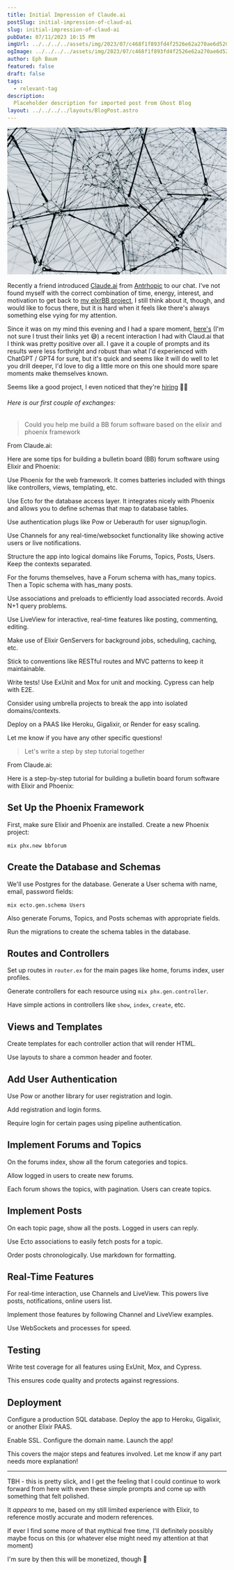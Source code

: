 ```yaml
---
title: Initial Impression of Claude.ai
postSlug: initial-impression-of-claud-ai
slug: initial-impression-of-claud-ai
pubDate: 07/11/2023 10:15 PM
imgUrl: ../../../../assets/img/2023/07/c468f1f893fd4f2526e62a270ae6d520f0745297.jpeg
ogImage: ../../../../assets/img/2023/07/c468f1f893fd4f2526e62a270ae6d520f0745297.jpeg
author: Eph Baum
featured: false
draft: false
tags:
  - relevant-tag
description:
  Placeholder description for imported post from Ghost Blog
layout: ../../../../layouts/BlogPost.astro
---
```


![Featured Image](../../../../assets/img/2023/07/c468f1f893fd4f2526e62a270ae6d520f0745297.jpeg)

Recently a friend introduced [Claude.ai](https://claude.ai/) from [Antrhopic](https://www.anthropic.com/) to our chat. I've not found myself with the correct combination of time, energy, interest, and motivation to get back to [my elxrBB project](https://github.com/ephbaum/elxrBB-tutorial), I still think about it, though, and would like to focus there, but it is hard when it feels like there's always something else vying for my attention.

Since it was on my mind this evening and I had a spare moment, [here's](#) (I'm not sure I trust their links yet 😅) a recent interaction I had with Claud.ai that I think was pretty positive over all. I gave it a couple of prompts and its results were less forthright and robust than what I'd experienced with ChatGPT / GPT4 for sure, but it's quick and seems like it will do well to let you drill deeper, I'd love to dig a little more on this one should more spare moments make themselves known.

Seems like a good project, I even noticed that they're [hiring](https://www.anthropic.com/careers) 🤔😅

###### Here is our first couple of exchanges:

> Could you help me build a BB forum software based on the elixir and phoenix framework

From Claude.ai:

Here are some tips for building a bulletin board (BB) forum software using Elixir and Phoenix:

Use Phoenix for the web framework. It comes batteries included with things like controllers, views, templating, etc.

Use Ecto for the database access layer. It integrates nicely with Phoenix and allows you to define schemas that map to database tables.

Use authentication plugs like Pow or Ueberauth for user signup/login.

Use Channels for any real-time/websocket functionality like showing active users or live notifications.

Structure the app into logical domains like Forums, Topics, Posts, Users. Keep the contexts separated.

For the forums themselves, have a Forum schema with has\_many topics. Then a Topic schema with has\_many posts.

Use associations and preloads to efficiently load associated records. Avoid N+1 query problems.

Use LiveView for interactive, real-time features like posting, commenting, editing.

Make use of Elixir GenServers for background jobs, scheduling, caching, etc.

Stick to conventions like RESTful routes and MVC patterns to keep it maintainable.

Write tests! Use ExUnit and Mox for unit and mocking. Cypress can help with E2E.

Consider using umbrella projects to break the app into isolated domains/contexts.

Deploy on a PAAS like Heroku, Gigalixir, or Render for easy scaling.

Let me know if you have any other specific questions!

> Let's write a step by step tutorial together

From Claude.ai:

Here is a step-by-step tutorial for building a bulletin board forum software with Elixir and Phoenix:

Set Up the Phoenix Framework
----------------------------

First, make sure Elixir and Phoenix are installed. Create a new Phoenix project:

    mix phx.new bbforum

Create the Database and Schemas
-------------------------------

We'll use Postgres for the database. Generate a User schema with name, email, password fields:

    mix ecto.gen.schema Users

Also generate Forums, Topics, and Posts schemas with appropriate fields.

Run the migrations to create the schema tables in the database.

Routes and Controllers
----------------------

Set up routes in `router.ex` for the main pages like home, forums index, user profiles.

Generate controllers for each resource using `mix phx.gen.controller`.

Have simple actions in controllers like `show`, `index`, `create`, etc.

Views and Templates
-------------------

Create templates for each controller action that will render HTML.

Use layouts to share a common header and footer.

Add User Authentication
-----------------------

Use Pow or another library for user registration and login.

Add registration and login forms.

Require login for certain pages using pipeline authentication.

Implement Forums and Topics
---------------------------

On the forums index, show all the forum categories and topics.

Allow logged in users to create new forums.

Each forum shows the topics, with pagination. Users can create topics.

Implement Posts
---------------

On each topic page, show all the posts. Logged in users can reply.

Use Ecto associations to easily fetch posts for a topic.

Order posts chronologically. Use markdown for formatting.

Real-Time Features
------------------

For real-time interaction, use Channels and LiveView. This powers live posts, notifications, online users list.

Implement those features by following Channel and LiveView examples.

Use WebSockets and processes for speed.

Testing
-------

Write test coverage for all features using ExUnit, Mox, and Cypress.

This ensures code quality and protects against regressions.

Deployment
----------

Configure a production SQL database. Deploy the app to Heroku, Gigalixir, or another Elixir PAAS.

Enable SSL. Configure the domain name. Launch the app!

This covers the major steps and features involved. Let me know if any part needs more explanation!

* * *

TBH - this is pretty slick, and I get the feeling that I could continue to work forward from here with even these simple prompts and come up with something that felt polished.

It _appears_ to me, based on my still limited experience with Elixir, to reference mostly accurate and modern references.

If ever I find some more of that mythical free time, I'll definitely possibly maybe focus on this (or whatever else might need my attention at that moment)

I'm sure by then this will be monetized, though 🤷
